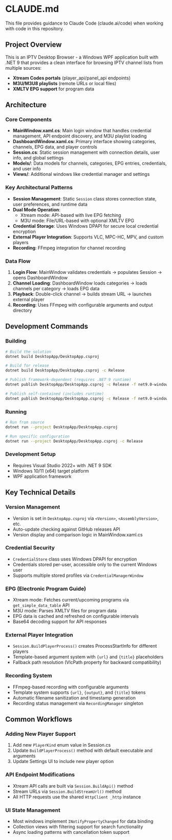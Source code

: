 # CLAUDE.md

This file provides guidance to Claude Code (claude.ai/code) when working with code in this repository.

## Project Overview

This is an IPTV Desktop Browser - a Windows WPF application built with .NET 9 that provides a clean interface for browsing IPTV channel lists from multiple sources:

- **Xtream Codes portals** (player_api/panel_api endpoints)
- **M3U/M3U8 playlists** (remote URLs or local files)
- **XMLTV EPG support** for program data

## Architecture

### Core Components

- **MainWindow.xaml.cs**: Main login window that handles credential management, API endpoint discovery, and M3U playlist loading
- **DashboardWindow.xaml.cs**: Primary interface showing categories, channels, EPG data, and player controls
- **Session.cs**: Static session management with connection details, user info, and global settings
- **Models/**: Data models for channels, categories, EPG entries, credentials, and user info
- **Views/**: Additional windows like credential manager and settings

### Key Architectural Patterns

- **Session Management**: Static `Session` class stores connection state, user preferences, and runtime data
- **Dual Mode Operation**:
  - Xtream mode: API-based with live EPG fetching
  - M3U mode: File/URL-based with optional XMLTV EPG
- **Credential Storage**: Uses Windows DPAPI for secure local credential encryption
- **External Player Integration**: Supports VLC, MPC-HC, MPV, and custom players
- **Recording**: FFmpeg integration for channel recording

### Data Flow

1. **Login Flow**: MainWindow validates credentials → populates Session → opens DashboardWindow
2. **Channel Loading**: DashboardWindow loads categories → loads channels per category → loads EPG data
3. **Playback**: Double-click channel → builds stream URL → launches external player
4. **Recording**: Uses FFmpeg with configurable arguments and output directory

## Development Commands

### Building
```bash
# Build the solution
dotnet build DesktopApp/DesktopApp.csproj

# Build for release
dotnet build DesktopApp/DesktopApp.csproj -c Release

# Publish framework-dependent (requires .NET 9 runtime)
dotnet publish DesktopApp/DesktopApp.csproj -c Release -f net9.0-windows -r win-x64 --self-contained false /p:PublishSingleFile=true -o publish/win-x64-fdd

# Publish self-contained (includes runtime)
dotnet publish DesktopApp/DesktopApp.csproj -c Release -f net9.0-windows -r win-x64 --self-contained true /p:PublishSingleFile=true -o publish/win-x64-sc
```

### Running
```bash
# Run from source
dotnet run --project DesktopApp/DesktopApp.csproj

# Run specific configuration
dotnet run --project DesktopApp/DesktopApp.csproj -c Release
```

### Development Setup
- Requires Visual Studio 2022+ with .NET 9 SDK
- Windows 10/11 (x64) target platform
- WPF application framework

## Key Technical Details

### Version Management
- Version is set in `DesktopApp.csproj` via `<Version>`, `<AssemblyVersion>`, etc.
- Auto-update checking against GitHub releases API
- Version display and comparison logic in MainWindow.xaml.cs

### Credential Security
- `CredentialStore` class uses Windows DPAPI for encryption
- Credentials stored per-user, accessible only to the current Windows user
- Supports multiple stored profiles via `CredentialManagerWindow`

### EPG (Electronic Program Guide)
- Xtream mode: Fetches current/upcoming programs via `get_simple_data_table` API
- M3U mode: Parses XMLTV files for program data
- EPG data is cached and refreshed on configurable intervals
- Base64 decoding support for API responses

### External Player Integration
- `Session.BuildPlayerProcess()` creates ProcessStartInfo for different players
- Template-based argument system with `{url}` and `{title}` placeholders
- Fallback path resolution (VlcPath property for backward compatibility)

### Recording System
- FFmpeg-based recording with configurable arguments
- Template system supports `{url}`, `{output}`, and `{title}` tokens
- Automatic filename sanitization and timestamp generation
- Recording status management via `RecordingManager` singleton

## Common Workflows

### Adding New Player Support
1. Add new `PlayerKind` enum value in Session.cs
2. Update `BuildPlayerProcess()` method with default executable and arguments
3. Update Settings UI to include new player option

### API Endpoint Modifications
- Xtream API calls are built via `Session.BuildApi()` method
- Stream URLs via `Session.BuildStreamUrl()` method
- All HTTP requests use the shared `HttpClient _http` instance

### UI State Management
- Most windows implement `INotifyPropertyChanged` for data binding
- Collection views with filtering support for search functionality
- Async loading patterns with cancellation token support